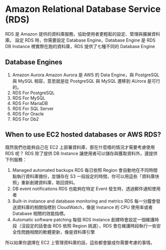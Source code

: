 # Amazon Relational Database Service (RDS)

RDS 是 Amazon 提供的資料庫服務，協助使用者更輕鬆的設定、管理與擴展資料庫。
設定 RDS 時，你需要設定 Database Engine，Database Engine 是 RDS DB Instance 裡實際在跑的資料庫，RDS 提供了七種不同的 Database Engine

## Database Engines

1.  Amazon Aurora
    Amazon Aurora 是 AWS 的 Data Engine，與 PostgreSQL 與 MySQL 相容，意思就是從 PostgreSQL 與 MySQL 遷移到 AUrora 是可行的。
2.  RDS For PostgreSQL
3.  RDS For MySQL
4.  RDS For MariaDB
5.  RDS For SQL Server
6.  RDS For Oracle
7.  RDS For Db2

## When to use EC2 hosted databases or AWS RDS?

既然我們也能夠自己在 EC2 上部署資料庫，那在什麼樣的情況才需要考慮使用 RDS 呢？
RDS 除了提供 DB Instance 讓使用者可以儲存與獲取資料外，還提供下列服務：

1. Managed automated backups
   RDS 每日依照 Region 會自動地在不同時間點執行資料庫備份，並儲存在 S3 一段設定的時間，你可以用這些「資料庫快照」重新創建資料庫，取回資料。
2. DB event notifications
   RDS 也能夠在特定 Event 發生時，透過郵件通知使用者
3. Built-in instance and database monitoring and metrics
   RDS 每一分鐘會發送資料庫的相關指標到 CloudWatch，像是 Instance 的 CPU 使用率或者 Database 相關的效能指標。
4. Automatic software patching
   每個 RDS Instance 創建時會設定一個維護時段（沒設定的話會由 RDS 依照 Region 挑選），RDS 會在維護時段執行一些安全性問題相關的軟體更新，像是資料庫引擎

所以如果你選擇在 EC2 上管理資料庫的話，這些都會變成你需要考慮的事情。
